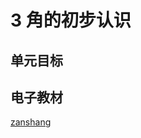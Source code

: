 # 3 角的初步认识

## 单元目标

## 电子教材

<Ebook grade="xxsx2a" :pages="38" :paged="45" ></Ebook>

[zanshang](../res/zanshang.md ':include')
